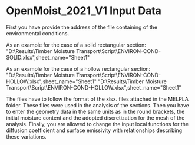 # OpenMoist_2021_V1 Input Data

First you have provide the address of the file containing of the environmental conditions.

As an example for the case of a solid rectangular section: 
"D:\Results\Timber Moisture Transport\Script\ENVIRON-COND-SOLID.xlsx",sheet_name="Sheet1"

As an example for the case of a hollow rectangular section: 
"D:\Results\Timber Moisture Transport\Script\ENVIRON-COND-HOLLOW.xlsx",sheet_name="Sheet1"
"D:\Results\Timber Moisture Transport\Script\ENVIRON-COND-HOLLOW.xlsx",sheet_name="Sheet1"

The files have to follow the format of the xlsx. files attached in the MELPLA folder. These 
files were used in the analysis of the sections. Then you have to enter the geometry data in
the same units as in the round brackets, the initial moisture content and the adopted discretization 
for the mesh of the analysis. Finally, you are allowed to change the input local functions for
the diffusion coefficient and surface emissivity with relationships describing these variations.
